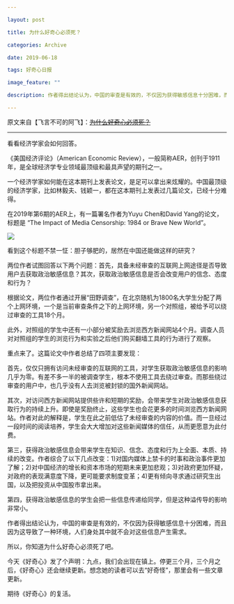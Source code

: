 ```yaml
---

layout: post

title: 为什么好奇心必须死？

categories: Archive

date: 2019-06-18

tags: 好奇心日报

image_feature: ""

description: 作者得出结论认为，中国的审查是有效的，不仅因为获得敏感信息十分困难，而且因为这导致了一种环境，人们身处其中就不会对这些信息产生需求。

---
```


原文来自【飞言不可的阿飞】：~~[为什么好奇心必须死？](https://mp.weixin.qq.com/s/tc_EHST7LG-ENNhHsNcbjg)~~

---

看看经济学家会如何回答。

《美国经济评论》（American Economic Review），一般简称AER，创刊于1911年，是全球经济学专业领域最顶级和最具声望的期刊之一。

一个经济学家如何能在这本期刊上发表论文，是足可以拿出来炫耀的。中国最顶级的经济学家，比如林毅夫、钱颖一，都在这本期刊上发表过几篇论文，已经十分难得。

在2019年第6期的AER上，有一篇署名作者为Yuyu Chen和David Yang的论文，标题是 “The Impact of Media Censorship: 1984 or Brave New World”。

![](https://i.loli.net/2019/06/18/5d09084fe600c12734.jpg)

看到这个标题不禁一怔：胆子够肥的，居然在中国还能做这样的研究？

两位作者试图回答以下两个问题：首先，具备未经审查的互联网上网途径是否导致用户去获取政治敏感信息？其次，获取政治敏感信息是否会改变用户的信念、态度和行为？

根据论文，两位作者通过开展“田野调查”，在北京随机为1800名大学生分配了两个上网环境，一个是当前审查条件之下的上网环境，另一个对照组，被给予可以绕过审查的工具18个月。

此外，对照组的学生中还有一小部分被奖励去浏览西方新闻网站4个月。调查人员对对照组的学生的浏览行为和实验之后他们购买翻墙工具的行为进行了观察。

重点来了。这篇论文中作者总结了四项主要发现：

首先，仅仅只拥有访问未经审查的互联网的工具，对学生获取政治敏感信息的影响几乎为零。有差不多一半的被调查学生，根本不使用工具去绕过审查。而那些绕过审查的用户中，也几乎没有人去浏览被封锁的国外新闻网站。

其次，对访问西方新闻网站提供些许和短期的奖励，会带来学生对政治敏感信息获取行为的持续上升。即使是奖励终止，这些学生也会花更多的时间浏览西方新闻网站。作者对此的解释是，学生在此之前低估了未经审查的内容的价值。而一旦经过一段时间的阅读培养，学生会大大增加对这些新闻媒体的信任，从而更愿意为此付费。

第三，获得政治敏感信息会带来学生在知识、信念、态度和行为上全面、本质、持续的改变。作者综合了以下几点改变：1)对国内媒体上禁卡的时事和政治事件更加了解；2)对中国经济的增长和资本市场的短期未来更加悲观；3)对政府更加怀疑，对政府的表现满意度下降，更可能要求制度变革；4)更有倾向寻求通过研究生出国，以及把投资从中国股市拿出来。

第四，获得政治敏感信息的学生会把一些信息传递给同学，但是这种溢传导的影响非常小。

作者得出结论认为，中国的审查是有效的，不仅因为获得敏感信息十分困难，而且因为这导致了一种环境，人们身处其中就不会对这些信息产生需求。

所以，你知道为什么好奇心必须死了吧。

今天《好奇心》发了个声明：九点，我们会出现在镇上。停更三个月，三个月之后，《好奇心》还会继续更新。想念她的读者可以去“好奇怪”，那里会有一些文章更新。

期待《好奇心》的复活。
